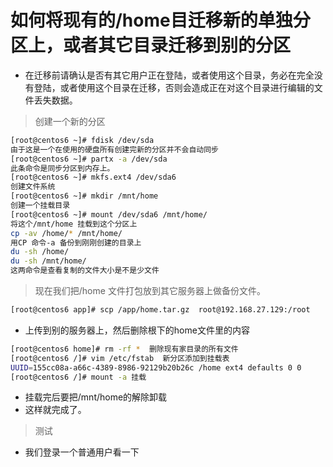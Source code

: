 # 如何将现有的/home目迁移新的单独分区上，或者其它目录迁移到别的分区
- 在迁移前请确认是否有其它用户正在登陆，或者使用这个目录，务必在完全没有登陆，或者使用这个目录在迁移，否则会造成正在对这个目录进行编辑的文件丢失数据。
> 创建一个新的分区
```bash
[root@centos6 ~]# fdisk /dev/sda
由于这是一个在使用的硬盘所有创建完新的分区并不会自动同步
[root@centos6 ~]# partx -a /dev/sda 
此条命令是同步分区到内存上。
[root@centos6 ~]# mkfs.ext4 /dev/sda6
创建文件系统
[root@centos6 ~]# mkdir /mnt/home
创建一个挂载目录
[root@centos6 ~]# mount /dev/sda6 /mnt/home/
将这个/mnt/home 挂载到这个分区上
cp -av /home/* /mnt/home/ 
用CP 命令-a 备份到刚刚创建的目录上
du -sh /home/
du -sh /mnt/home/
这两命令是查看复制的文件大小是不是少文件

```
> 现在我们把/home 文件打包放到其它服务器上做备份文件。
```bash
[root@centos6 app]# scp /app/home.tar.gz  root@192.168.27.129:/root
```
- 上传到别的服务器上，然后删除根下的home文件里的内容
```bash
[root@centos6 home]# rm -rf *  删除现有家目录的所有文件
[root@centos6 /]# vim /etc/fstab  新分区添加到挂载表
UUID=155cc08a-a66c-4389-8986-92129b20b26c /home ext4 defaults 0 0  
[root@centos6 /]# mount -a 挂载

```
- 挂载完后要把/mnt/home的解除卸载
- 这样就完成了。
> 测试
- 我们登录一个普通用户看一下
